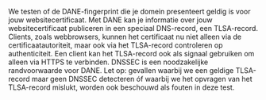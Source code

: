 We testen of de DANE-fingerprint die je domein presenteert geldig is voor jouw websitecertificaat. Met DANE kan je informatie over jouw websitecertificaat publiceren in een speciaal DNS-record, een TLSA-record. Clients, zoals webbrowsers, kunnen het certificaat nu niet alleen via de certificaatautoriteit, maar ook via het TLSA-record controleren op authenticiteit. Een client kan het TLSA-record ook als signaal gebruiken om alleen via HTTPS te verbinden. DNSSEC is een noodzakelijke randvoorwaarde voor DANE. Let op: gevallen waarbij we een geldige TLSA-record maar geen DNSSEC detecteren óf waarbij we het opvragen van het TLSA-record mislukt, worden ook beschouwd als fouten in deze test.
